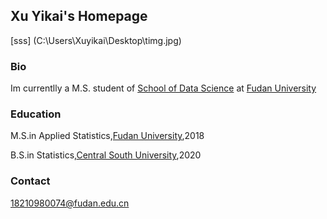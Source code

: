 ## Xu Yikai's Homepage
[sss] (C:\Users\Xuyikai\Desktop\timg.jpg)
### Bio
Im currentlly a M.S. student of [School of Data Science](http://www.sds.fudan.edu.cn/wp/) at [Fudan University](http://www.fudan.edu.cn/2016/index.html)

### Education
M.S.in Applied Statistics,[Fudan University](http://www.fudan.edu.cn/2016/index.html),2018

B.S.in Statistics,[Central South University](www.csu.edu.cn/),2020

### Contact
18210980074@fudan.edu.cn
